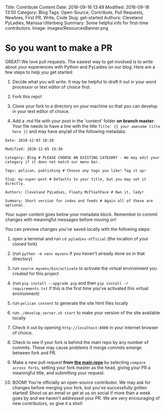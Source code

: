 Title: Contribute Content
Date: 2018-09-16 13:49
Modified: 2018-09-16 13:50
Category: Blog
Tags: Open-Source, Contribute, Pull Requests, Newbies, First PR, Write, Code
Slug: get-started
Authors: Cleveland PyLadies, Marissa Utterberg
Summary: Some helpful info for first-time contributors.
Image: images/ResourcesBanner.png


# So you want to make a PR

GREAT! We love pull requests.
The easiest way to get involved is to write about your experiences with Python and PyLadies on our blog.
Here are a few steps to help you get started:

1. Decide what you will write. It may be helpful to draft it out in your word processor or text editor of choice first.

2. Fork this repo!

3. Clone your fork to a directory on your machine so that you can develop in your text editor of choice.

4. Add a .md file with your post in the 'content' folder **on branch master**. Your file needs to have a line with the title
`Title: {{ your awesome title here }}`
and may have any/all of the following metadata:

`Date: 2010-12-03 10:20`

`Modified: 2020-12-05 19:30`

`Category: Blog # PLEASE CHOOSE AN EXISTING CATEGORY - We may edit your category if it does not match our menu bar.`

`Tags: pelican, publishing # Choose any tags you like! Tag it up!`

`Slug: my-super-post # Defaults to your title, but you may set it directly.`

`Authors: Cleveland PyLadies, Floaty McFloatFace # Own it, lady!`

`Summary: Short version for index and feeds # Again all of these are optional.`

Your super content goes below your metadata block. Remember to commit changes with meaningful messages before moving on!

You can preview changes you've saved locally with the following steps:
   1. open a terminal and run `cd pyladies-official` (the location of your cloned fork)
   2. (run `python -m venv myvenv` if you haven't already done so in that directory)
   3. run `source myvenv/bin/activate` to activate the virtual environment you created for this project
   4. (run `pip install --upgrade pip` and then `pip install -r requirements.txt` if this is the first time you've activated this virtual environment)
   5. run `pelican content` to generate the site html files locally
   6. run `./develop_server.sh start` to make your version of the site available locally
   7. Check it out by opening `http://localhost:8000` in your internet browser of choice.

5. Check to see if your fork is behind the main repo by any number of commits. These may cause problems if merge commits emerge between fork and PR.

6. Make a new pull request **from [the main repo](https://github.com/CLEPyLadies/pyladies-official)** by selecting `compare across forks`, setting your fork master as the head, giving your PR a meaningful title, and submitting your request.

7. BOOM! You're officially an open-source contributor. We may ask for changes before merging your fork, but you've successfully gotten started!
Shoot us an email or get at us on social if more than a week goes by and we haven't addressed your PR. We are very encouraging of new contributors, so give it a shot!

